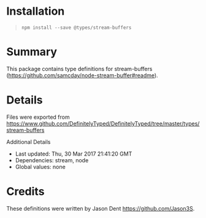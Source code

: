 # Installation
> `npm install --save @types/stream-buffers`

# Summary
This package contains type definitions for stream-buffers (https://github.com/samcday/node-stream-buffer#readme).

# Details
Files were exported from https://www.github.com/DefinitelyTyped/DefinitelyTyped/tree/master/types/stream-buffers

Additional Details
 * Last updated: Thu, 30 Mar 2017 21:41:20 GMT
 * Dependencies: stream, node
 * Global values: none

# Credits
These definitions were written by Jason Dent <https://github.com/Jason3S>.
